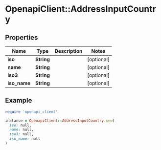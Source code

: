 # OpenapiClient::AddressInputCountry

## Properties

| Name | Type | Description | Notes |
| ---- | ---- | ----------- | ----- |
| **iso** | **String** |  | [optional] |
| **name** | **String** |  | [optional] |
| **iso3** | **String** |  | [optional] |
| **iso_name** | **String** |  | [optional] |

## Example

```ruby
require 'openapi_client'

instance = OpenapiClient::AddressInputCountry.new(
  iso: null,
  name: null,
  iso3: null,
  iso_name: null
)
```

